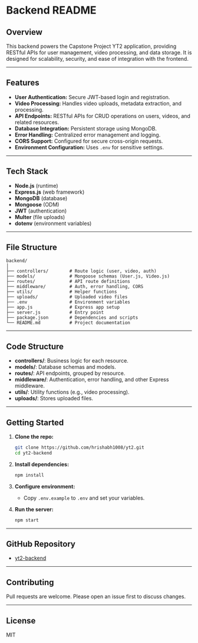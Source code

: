 # Backend README

## Overview

This backend powers the Capstone Project YT2 application, providing RESTful APIs for user management, video processing, and data storage. It is designed for scalability, security, and ease of integration with the frontend.

---

## Features

- **User Authentication:** Secure JWT-based login and registration.
- **Video Processing:** Handles video uploads, metadata extraction, and processing.
- **API Endpoints:** RESTful APIs for CRUD operations on users, videos, and related resources.
- **Database Integration:** Persistent storage using MongoDB.
- **Error Handling:** Centralized error management and logging.
- **CORS Support:** Configured for secure cross-origin requests.
- **Environment Configuration:** Uses `.env` for sensitive settings.

---

## Tech Stack

- **Node.js** (runtime)
- **Express.js** (web framework)
- **MongoDB** (database)
- **Mongoose** (ODM)
- **JWT** (authentication)
- **Multer** (file uploads)
- **dotenv** (environment variables)

---

## File Structure

```
backend/
│
├── controllers/        # Route logic (user, video, auth)
├── models/             # Mongoose schemas (User.js, Video.js)
├── routes/             # API route definitions
├── middleware/         # Auth, error handling, CORS
├── utils/              # Helper functions
├── uploads/            # Uploaded video files
├── .env                # Environment variables
├── app.js              # Express app setup
├── server.js           # Entry point
├── package.json        # Dependencies and scripts
└── README.md           # Project documentation
```

---

## Code Structure

- **controllers/**: Business logic for each resource.
- **models/**: Database schemas and models.
- **routes/**: API endpoints, grouped by resource.
- **middleware/**: Authentication, error handling, and other Express middleware.
- **utils/**: Utility functions (e.g., video processing).
- **uploads/**: Stores uploaded files.

---

## Getting Started

1. **Clone the repo:**
    ```bash
    git clone https://github.com/hrishabh1008/yt2.git
    cd yt2-backend
    ```

2. **Install dependencies:**
    ```bash
    npm install
    ```

3. **Configure environment:**
    - Copy `.env.example` to `.env` and set your variables.

4. **Run the server:**
    ```bash
    npm start
    ```

---

## GitHub Repository

- [yt2-backend](https://github.com/hrishabh1008/yt2.git)

---

## Contributing

Pull requests are welcome. Please open an issue first to discuss changes.

---

## License

MIT
